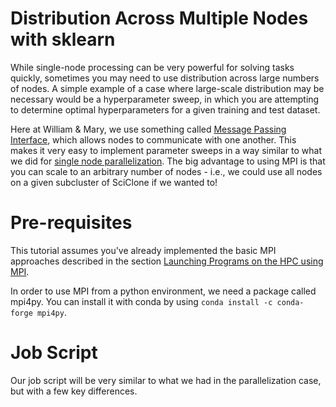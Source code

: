 # Distribution Across Multiple Nodes with sklearn
While single-node processing can be very powerful for solving tasks quickly, sometimes you may need to use distribution across large numbers of nodes.  A simple example of a case where large-scale distribution may be necessary would be a hyperparameter sweep, in which you are attempting to determine optimal hyperparameters for a given training and test dataset.

Here at William & Mary, we use something called [Message Passing Interface](parallel-computing/mpi-and-python.md), which allows nodes to communicate with one another.  This makes it very easy to implement parameter sweeps in a way similar to what we did for [single node parallelization](distributed-scikit/randomSearch.md).  The big advantage to using MPI is that you can scale to an arbitrary number of nodes - i.e., we could use all nodes on a given subcluster of SciClone if we wanted to!

# Pre-requisites
This tutorial assumes you've already implemented the basic MPI approaches described in the section [Launching Programs on the HPC using MPI](parallel-computing/launching-parallel-programs-on-the-hpc-using-mpi.md).

In order to use MPI from a python environment, we need a package called mpi4py.  You can install it with conda by using `conda install -c conda-forge mpi4py`.  

# Job Script
Our job script will be very similar to what we had in the parallelization case, but with a few key differences.
```bash

```

